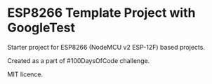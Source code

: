 # ESP8266 Template Project with GoogleTest

Starter project for ESP8266 (NodeMCU v2 ESP-12F) based projects.

Created as a part of #100DaysOfCode challenge.

MIT licence.
